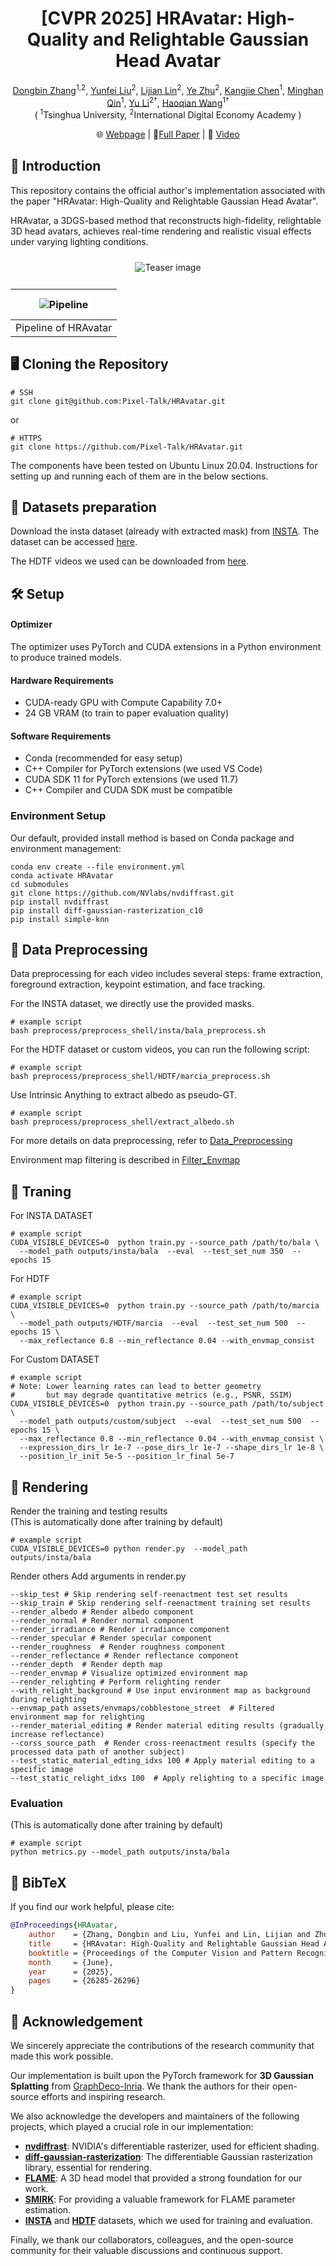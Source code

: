 <p align="center">
  <h1 align="center">[CVPR 2025] HRAvatar: High-Quality and Relightable Gaussian Head Avatar</h1>
<p align="center">
  
<!-- [Dongbin Zhang](https://github.com/EastbeanZhang), [Yunfei Liu](https://liuyunfei.net/),[Lijian Lin](https://scholar.google.com/citations?hl=en&user=Xf5_TfcAAAAJ), [Ye Zhu](https://scholar.google.com/citations?hl=en&user=qhp9rIMAAAAJ),[Kangjie Chen](https://github.com/chenkangjie1123), [Minghan Qin](https://github.com/minghanqin), [Yu Li†](https://yu-li.github.io/),[Haoqian Wang†](https://www.sigs.tsinghua.edu.cn/whq_en/main.htm)
  <br>(† means corresponding author)<br>| [Webpage](https://eastbeanzhang.github.io/HRAvatar/) | [Full Paper](https://arxiv.org/abs/2503.08224) | [Video](https://www.youtube.com/watch?v=ZRwTHoXKtgc) |<be> -->

<p align="center">
  <a href="https://github.com/EastbeanZhang">Dongbin Zhang</a><sup>1,2</sup>, 
  <a href="https://liuyunfei.net/">Yunfei Liu</a><sup>2</sup>,
  <a href="https://scholar.google.com/citations?hl=en&user=Xf5_TfcAAAAJ">Lijian Lin</a><sup>2</sup>, 
  <a href="https://scholar.google.com/citations?hl=en&user=qhp9rIMAAAAJ">Ye Zhu</a><sup>2</sup>, 
  <a href="https://github.com/chenkangjie1123">Kangjie Chen</a><sup>1</sup>, 
  <a href="https://github.com/minghanqin">Minghan Qin</a><sup>1</sup>, 
  <a href="https://yu-li.github.io/">Yu Li</a><sup>2†</sup>,
  <a href="https://www.sigs.tsinghua.edu.cn/whq_en/main.htm">Haoqian Wang</a><sup>1†</sup>
  <br>( <sup>1</sup>Tsinghua University, <sup>2</sup>International Digital Economy Academy )<br>
</p>

<p align="center">
  🌐 <a href="https://eastbeanzhang.github.io/HRAvatar/">Webpage</a> | 
  📄<a href="https://arxiv.org/pdf/2503.08224">Full Paper</a> | 
  🎥 <a href="https://www.youtube.com/watch?v=ZRwTHoXKtgc">Video</a>
</p>

## 📌 Introduction
This repository contains the official author's implementation associated with the paper "HRAvatar: High-Quality and Relightable Gaussian Head Avatar".

HRAvatar, a 3DGS-based method that reconstructs high-fidelity, relightable 3D head avatars, achieves real-time rendering and realistic visual effects under varying lighting conditions.

<p align="center">
  <img src="assets/docs/readme_figs/teaser.png" alt="Teaser image" style="background:white; padding:10px; border-radius:10px;" />
</p>

| <img src="assets/docs/readme_figs/pipeline.png" alt="Pipeline" style="background:white; padding:10px; border-radius:10px;" /> |
| :----------------------------------------------------------: |
| Pipeline of HRAvatar |   

## 🖥️ Cloning the Repository
```shell
# SSH
git clone git@github.com:Pixel-Talk/HRAvatar.git
```
or
```shell
# HTTPS
git clone https://github.com/Pixel-Talk/HRAvatar.git
```

The components have been tested on Ubuntu Linux 20.04. Instructions for setting up and running each of them are in the below sections.

## 📂 Datasets preparation
Download the insta dataset (already with extracted mask) from [INSTA](https://github.com/Zielon/INSTA). The dataset can be accessed [here](https://keeper.mpdl.mpg.de/d/5ea4d2c300e9444a8b0b/).

The HDTF videos we used can be downloaded from [here](https://drive.google.com/drive/folders/1lJMrNuvCSCDwMsd6Pz7W3cH_jXPt_fKv?usp=sharing).






## 🛠️ Setup

#### Optimizer
The optimizer uses PyTorch and CUDA extensions in a Python environment to produce trained models. 

#### Hardware Requirements

- CUDA-ready GPU with Compute Capability 7.0+
- 24 GB VRAM (to train to paper evaluation quality)

#### Software Requirements
- Conda (recommended for easy setup)
- C++ Compiler for PyTorch extensions (we used VS Code)
- CUDA SDK 11 for PyTorch extensions (we used 11.7)
- C++ Compiler and CUDA SDK must be compatible

### Environment Setup
Our default, provided install method is based on Conda package and environment management:
```shell
conda env create --file environment.yml
conda activate HRAvatar
cd submodules
git clone https://github.com/NVlabs/nvdiffrast.git
pip install nvdiffrast
pip install diff-gaussian-rasterization_c10
pip install simple-knn
```

## 🔧 Data Preprocessing

Data preprocessing for each video includes several steps: frame extraction, foreground extraction, keypoint estimation, and face tracking.

For the INSTA dataset, we directly use the provided masks.
```shell
# example script
bash preprocess/preprocess_shell/insta/bala_preprocess.sh
```

For the HDTF dataset or custom videos, you can run the following script:
```shell
# example script
bash preprocess/preprocess_shell/HDTF/marcia_preprocess.sh
```

Use Intrinsic Anything to extract albedo as pseudo-GT.
```shell
# example script
bash preprocess/preprocess_shell/extract_albedo.sh
```

For more details on data preprocessing, refer to [Data_Preprocessing](assets/docs/Data_Preprocessing.md)

Environment map filtering is described in [Filter_Envmap](assets/docs/Filter_Envmap.md)


## 🎯 Traning

For INSTA DATASET

```shell
# example script
CUDA_VISIBLE_DEVICES=0  python train.py --source_path /path/to/bala \
  --model_path outputs/insta/bala  --eval  --test_set_num 350  --epochs 15 
```


For HDTF
```shell
# example script
CUDA_VISIBLE_DEVICES=0  python train.py --source_path /path/to/marcia \
  --model_path outputs/HDTF/marcia  --eval  --test_set_num 500  --epochs 15 \
  --max_reflectance 0.8 --min_reflectance 0.04 --with_envmap_consist
```

For Custom DATASET
```shell
# example script
# Note: Lower learning rates can lead to better geometry 
#       but may degrade quantitative metrics (e.g., PSNR, SSIM)
CUDA_VISIBLE_DEVICES=0  python train.py --source_path /path/to/subject \
  --model_path outputs/custom/subject  --eval  --test_set_num 500  --epochs 15 \
  --max_reflectance 0.8 --min_reflectance 0.04 --with_envmap_consist \
  --expression_dirs_lr 1e-7 --pose_dirs_lr 1e-7 --shape_dirs_lr 1e-8 \
  --position_lr_init 5e-5 --position_lr_final 5e-7
```


## 🎨 Rendering

Render the training and testing results  
(This is automatically done after training by default)
```shell
# example script
CUDA_VISIBLE_DEVICES=0 python render.py  --model_path outputs/insta/bala
```

Render others
Add arguments in render.py
```shell
--skip_test # Skip rendering self-reenactment test set results
--skip_train # Skip rendering self-reenactment training set results
--render_albedo # Render albedo component
--render_normal # Render normal component
--render_irradiance # Render irradiance component
--render_specular # Render specular component
--render_roughness  # Render roughness component
--render_reflectance # Render reflectance component
--render_depth  # Render depth map
--render_envmap # Visualize optimized environment map
--render_relighting # Perform relighting render
--with_relight_background # Use input environment map as background during relighting
--envmap_path assets/envmaps/cobblestone_street  # Filtered environment map for relighting
--render_material_editing # Render material editing results (gradually increase reflectance)
--corss_source_path  # Render cross-reenactment results (specify the processed data path of another subject)
--test_static_material_edting_idxs 100 # Apply material editing to a specific image
--test_static_relight_idxs 100  # Apply relighting to a specific image
```

### Evaluation
(This is automatically done after training by default)
```shell
# example script
python metrics.py --model_path outputs/insta/bala
```

## 📖 BibTeX
If you find our work helpful, please cite:
```bibtex
@InProceedings{HRAvatar,
    author    = {Zhang, Dongbin and Liu, Yunfei and Lin, Lijian and Zhu, Ye and Chen, Kangjie and Qin, Minghan and Li, Yu and Wang, Haoqian},
    title     = {HRAvatar: High-Quality and Relightable Gaussian Head Avatar},
    booktitle = {Proceedings of the Computer Vision and Pattern Recognition Conference (CVPR)},
    month     = {June},
    year      = {2025},
    pages     = {26285-26296}
}
```

## 🙏 Acknowledgement
We sincerely appreciate the contributions of the research community that made this work possible.  

Our implementation is built upon the PyTorch framework for **3D Gaussian Splatting** from [GraphDeco-Inria](https://github.com/graphdeco-inria/gaussian-splatting). We thank the authors for their open-source efforts and inspiring research.  

We also acknowledge the developers and maintainers of the following projects, which played a crucial role in our implementation:  

- **[nvdiffrast](https://github.com/NVlabs/nvdiffrast)**: NVIDIA's differentiable rasterizer, used for efficient shading.  
- **[diff-gaussian-rasterization](https://github.com/graphdeco-inria/diff-gaussian-rasterization)**: The differentiable Gaussian rasterization library, essential for rendering.
- **[FLAME](https://flame.is.tue.mpg.de/)**: A 3D head model that provided a strong foundation for our work. 
- **[SMIRK](https://github.com/georgeretsi/smirk)**: For providing a valuable framework for FLAME parameter estimation.  
- **[INSTA](https://github.com/Zielon/INSTA)** and **[HDTF](https://github.com/MRzzm/HDTF)** datasets, which we used for training and evaluation.  

Finally, we thank our collaborators, colleagues, and the open-source community for their valuable discussions and continuous support.
